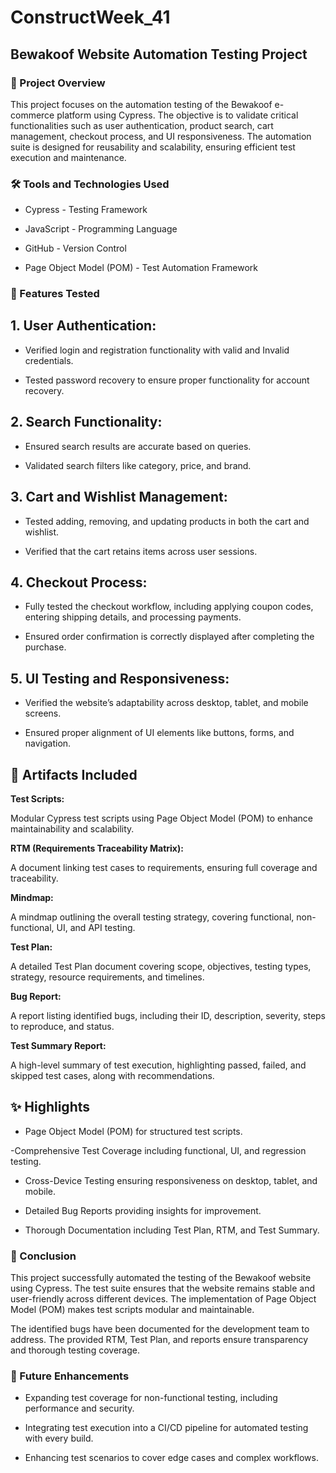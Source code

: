 # ConstructWeek_41
## Bewakoof Website Automation Testing Project

### 📌 Project Overview
This project focuses on the automation testing of the Bewakoof e-commerce platform using Cypress. The objective is to validate critical functionalities such as user authentication, product search, cart management, checkout process, and UI responsiveness. The automation suite is designed for reusability and scalability, ensuring efficient test execution and maintenance.

### 🛠️ Tools and Technologies Used

- Cypress - Testing Framework

- JavaScript - Programming Language

- GitHub - Version Control

- Page Object Model (POM) - Test Automation Framework
### 📂 Features Tested

## 1. User Authentication:

- Verified login and registration functionality with valid and Invalid credentials.

- Tested password recovery to ensure proper functionality for account recovery.

## 2. Search Functionality:

- Ensured search results are accurate based on queries.

- Validated search filters like category, price, and brand.

## 3. Cart and Wishlist Management:

- Tested adding, removing, and updating products in both the cart and wishlist.

- Verified that the cart retains items across user sessions.

## 4. Checkout Process:

- Fully tested the checkout workflow, including applying coupon codes, entering shipping details, and processing payments.

- Ensured order confirmation is correctly displayed after completing the purchase.

## 5. UI Testing and Responsiveness:

- Verified the website’s adaptability across desktop, tablet, and mobile screens.

- Ensured proper alignment of UI elements like buttons, forms, and navigation.

## 📄 Artifacts Included

**Test Scripts:**

Modular Cypress test scripts using Page Object Model (POM) to enhance maintainability and scalability.

**RTM (Requirements Traceability Matrix):**

A document linking test cases to requirements, ensuring full coverage and traceability.

**Mindmap:**

A mindmap outlining the overall testing strategy, covering functional, non-functional, UI, and API testing.

**Test Plan:**

A detailed Test Plan document covering scope, objectives, testing types, strategy, resource requirements, and timelines.

**Bug Report:**

A report listing identified bugs, including their ID, description, severity, steps to reproduce, and status.

**Test Summary Report:**

A high-level summary of test execution, highlighting passed, failed, and skipped test cases, along with recommendations.

## ✨ Highlights

- Page Object Model (POM) for structured test scripts.

-Comprehensive Test Coverage including functional, UI, and regression testing.

- Cross-Device Testing ensuring responsiveness on desktop, tablet, and mobile.

- Detailed Bug Reports providing insights for improvement.

- Thorough Documentation including Test Plan, RTM, and Test Summary.

### 📝 Conclusion

This project successfully automated the testing of the Bewakoof website using Cypress. The test suite ensures that the website remains stable and user-friendly across different devices. The implementation of Page Object Model (POM) makes test scripts modular and maintainable.

The identified bugs have been documented for the development team to address. The provided RTM, Test Plan, and reports ensure transparency and thorough testing coverage.

### 🚀 Future Enhancements

- Expanding test coverage for non-functional testing, including performance and security.

- Integrating test execution into a CI/CD pipeline for automated testing with every build.

- Enhancing test scenarios to cover edge cases and complex workflows.
